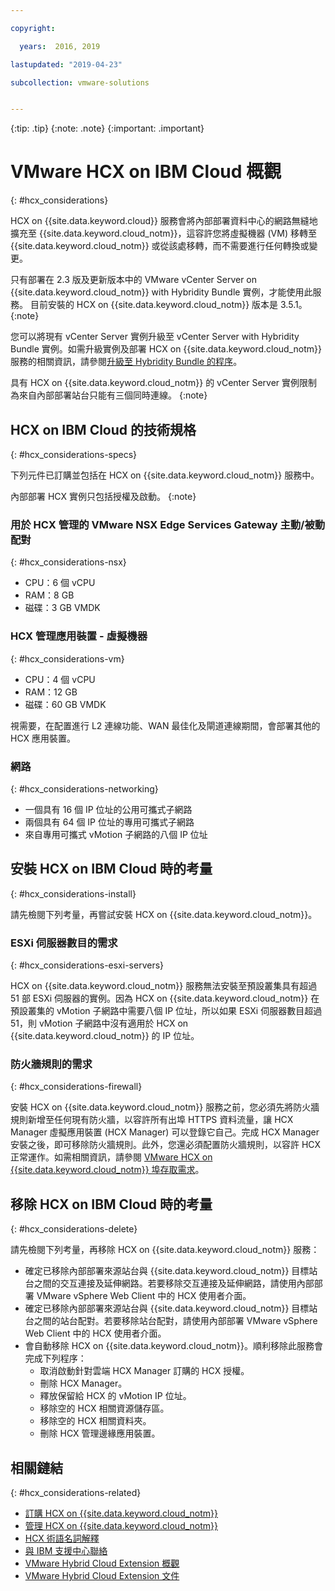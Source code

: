 ```yaml
---

copyright:

  years:  2016, 2019

lastupdated: "2019-04-23"

subcollection: vmware-solutions


---
```


{:tip: .tip}
{:note: .note}
{:important: .important}

# VMware HCX on IBM Cloud 概觀
{: #hcx_considerations}

HCX on {{site.data.keyword.cloud}} 服務會將內部部署資料中心的網路無縫地擴充至 {{site.data.keyword.cloud_notm}}，這容許您將虛擬機器 (VM) 移轉至 {{site.data.keyword.cloud_notm}} 或從該處移轉，而不需要進行任何轉換或變更。

只有部署在 2.3 版及更新版本中的 VMware vCenter Server on {{site.data.keyword.cloud_notm}} with Hybridity Bundle 實例，才能使用此服務。
目前安裝的 HCX on {{site.data.keyword.cloud_notm}} 版本是 3.5.1。
{:note}

您可以將現有 vCenter Server 實例升級至 vCenter Server with Hybridity Bundle 實例。如需升級實例及部署 HCX on {{site.data.keyword.cloud_notm}} 服務的相關資訊，請參閱[升級至 Hybridity Bundle 的程序](/docs/services/vmwaresolutions/vcenter?topic=vmware-solutions-vc_upgrade-lic#vc_upgrade-lic-procedure-upgrade-to-hybridity)。

具有 HCX on {{site.data.keyword.cloud_notm}} 的 vCenter Server 實例限制為來自內部部署站台只能有三個同時連線。
{:note}

## HCX on IBM Cloud 的技術規格
{: #hcx_considerations-specs}

下列元件已訂購並包括在 HCX on {{site.data.keyword.cloud_notm}} 服務中。

內部部署 HCX 實例只包括授權及啟動。
{:note}

### 用於 HCX 管理的 VMware NSX Edge Services Gateway 主動/被動配對
{: #hcx_considerations-nsx}

* CPU：6 個 vCPU
* RAM：8 GB
* 磁碟：3 GB VMDK

### HCX 管理應用裝置 - 虛擬機器
{: #hcx_considerations-vm}

* CPU：4 個 vCPU
* RAM：12 GB
* 磁碟：60 GB VMDK

視需要，在配置進行 L2 連線功能、WAN 最佳化及閘道連線期間，會部署其他的 HCX 應用裝置。

### 網路
{: #hcx_considerations-networking}

* 一個具有 16 個 IP 位址的公用可攜式子網路
* 兩個具有 64 個 IP 位址的專用可攜式子網路
* 來自專用可攜式 vMotion 子網路的八個 IP 位址

## 安裝 HCX on IBM Cloud 時的考量
{: #hcx_considerations-install}

請先檢閱下列考量，再嘗試安裝 HCX on {{site.data.keyword.cloud_notm}}。

### ESXi 伺服器數目的需求
{: #hcx_considerations-esxi-servers}

HCX on {{site.data.keyword.cloud_notm}} 服務無法安裝至預設叢集具有超過 51 部 ESXi 伺服器的實例。因為 HCX on {{site.data.keyword.cloud_notm}} 在預設叢集的 vMotion 子網路中需要八個 IP 位址，所以如果 ESXi 伺服器數目超過 51，則 vMotion 子網路中沒有適用於 HCX on {{site.data.keyword.cloud_notm}} 的 IP 位址。

### 防火牆規則的需求
{: #hcx_considerations-firewall}

安裝 HCX on {{site.data.keyword.cloud_notm}} 服務之前，您必須先將防火牆規則新增至任何現有防火牆，以容許所有出埠 HTTPS 資料流量，讓 HCX Manager 虛擬應用裝置 (HCX Manager) 可以登錄它自己。完成 HCX Manager 安裝之後，即可移除防火牆規則。此外，您還必須配置防火牆規則，以容許 HCX 正常運作。如需相關資訊，請參閱 [VMware HCX on {{site.data.keyword.cloud_notm}} 埠存取需求](/docs/services/vmwaresolutions/services?topic=vmware-solutions-hcx-archi-port-req#hcx-archi-port-req)。

## 移除 HCX on IBM Cloud 時的考量
{: #hcx_considerations-delete}

請先檢閱下列考量，再移除 HCX on {{site.data.keyword.cloud_notm}} 服務：
* 確定已移除內部部署來源站台與 {{site.data.keyword.cloud_notm}} 目標站台之間的交互連接及延伸網路。若要移除交互連接及延伸網路，請使用內部部署 VMware vSphere Web Client 中的 HCX 使用者介面。
* 確定已移除內部部署來源站台與 {{site.data.keyword.cloud_notm}} 目標站台之間的站台配對。若要移除站台配對，請使用內部部署 VMware vSphere Web Client 中的 HCX 使用者介面。
* 會自動移除 HCX on {{site.data.keyword.cloud_notm}}。順利移除此服務會完成下列程序：
   * 取消啟動針對雲端 HCX Manager 訂購的 HCX 授權。
   * 刪除 HCX Manager。
   * 釋放保留給 HCX 的 vMotion IP 位址。
   * 移除空的 HCX 相關資源儲存區。
   * 移除空的 HCX 相關資料夾。
   * 刪除 HCX 管理邊緣應用裝置。

## 相關鏈結
{: #hcx_considerations-related}

* [訂購 HCX on {{site.data.keyword.cloud_notm}}](/docs/services/vmwaresolutions/services?topic=vmware-solutions-hcx_ordering)
* [管理 HCX on {{site.data.keyword.cloud_notm}}](/docs/services/vmwaresolutions/services?topic=vmware-solutions-managinghcx)
* [HCX 術語名詞解釋](/docs/services/vmwaresolutions/services?topic=vmware-solutions-hcx_glossary)
* [與 IBM 支援中心聯絡](/docs/services/vmwaresolutions/vmonic?topic=vmware-solutions-trbl_support)
* [VMware Hybrid Cloud Extension 概觀](https://cloud.vmware.com/vmware-hcx)
* [VMware Hybrid Cloud Extension 文件](https://cloud.vmware.com/vmware-hcx/resources)
